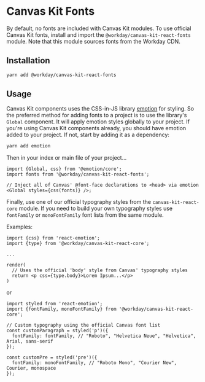 # Canvas Kit Fonts

By default, no fonts are included with Canvas Kit modules. To use official Canvas Kit fonts, install
and import the `@workday/canvas-kit-react-fonts` module. Note that this module sources fonts from
the Workday CDN.

## Installation

```sh
yarn add @workday/canvas-kit-react-fonts
```

## Usage

Canvas Kit components uses the CSS-in-JS library [emotion](https://emotion.sh) for styling. So the
preferred method for adding fonts to a project is to use the library's `Global` component. It will
apply emotion styles globally to your project. If you're using Canvas Kit components already, you
should have emotion added to your project. If not, start by adding it as a dependency:

```sh
yarn add emotion
```

Then in your index or main file of your project...

```tsx
import {Global, css} from '@emotion/core';
import fonts from '@workday/canvas-kit-react-fonts';

// Inject all of Canvas' @font-face declarations to <head> via emotion
<Global styles={css(fonts)} />;
```

Finally, use one of our official typography styles from the `canvas-kit-react-core` module. If you
need to build your own typography styles use `fontFamily` or `monoFontFamily` font lists from the
same module.

Examples:

```tsx
import {css} from 'react-emotion';
import {type} from '@workday/canvas-kit-react-core';

...

render(
  // Uses the official 'body' style from Canvas' typography styles
  return <p css={type.body}>Lorem Ipsum...</p>
)
```

or

```tsx
import styled from 'react-emotion';
import {fontFamily, monoFontFamily} from '@workday/canvas-kit-react-core';

// Custom typography using the official Canvas font list
const customParagraph = styled('p')({
  fontFamily: fontFamily, // "Roboto", "Helvetica Neue", "Helvetica", Arial, sans-serif
});

const customPre = styled('pre')({
  fontFamily: monoFontFamily, // "Roboto Mono", "Courier New", Courier, monospace
});
```
